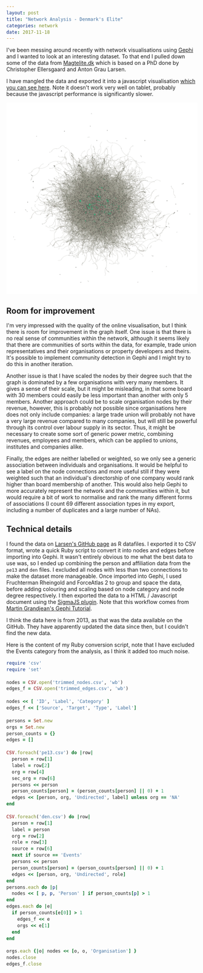 ```yaml
---
layout: post
title: "Network Analysis - Denmark's Elite"
categories: network
date: 2017-11-18
---
```

I've been messing around recently with network visualisations using [Gephi](https://gephi.org) and I wanted to look at an interesting dataset. To that end I pulled down some of the data from [Magtelite.dk](http://www.magtelite.dk) which is based on a PhD done by Christopher Ellersgaard and Anton Grau Larsen.

I have mangled the data and exported it into a javascript visualisation [which you can see here](/elite/). Note it doesn't work very well on tablet, probably because the javascript performance is significantly slower.

[![elite-visualisation](/images/elite.png)](/elite/)

## Room for improvement

I'm very impressed with the quality of the online visualisation, but I think there is room for improvement in the graph itself. One issue is that there is no real sense of communities within the network, although it seems likely that there are communities of sorts within the data, for example, trade union representatives and their organisations or property developers and theirs. It's possible to implement community detection in Gephi and I might try to do this in another iteration.

Another issue is that I have scaled the nodes by their degree such that the graph is dominated by a few organisations with very many members. It gives a sense of their scale, but it might be misleading, in that some board with 30 members could easily be less important than another with only 5 members. Another approach could be to scale organisation nodes by their revenue, however, this is probably not possible since organisations here does not only include companies: a large trade union will probably not have a very large revenue compared to many companies, but will still be powerful through its control over labour supply in its sector. Thus, it might be necessary to create some sort of generic power metric, combining revenues, employees and members, which can be applied to unions, institutes and companies alike.

Finally, the edges are neither labelled or weighted, so we only see a generic association between individuals and organisations. It would be helpful to see a label on the node connections and more useful still if they were weighted such that an individual's directorship of one company would rank higher than board membership of another. This would also help Gephi to more accurately represent the network and the communities within it, but would require a bit of work to normalise and rank the many different forms of associations (I count 69 different association types in my export, including a number of duplicates and a large number of NAs).

## Technical details

I found the data on [Larsen's GitHub page](https://github.com/antongrau/soc.elite) as R datafiles. I exported it to CSV format, wrote a quick Ruby script to convert it into nodes and edges before importing into Gephi. It wasn't entirely obvious to me what the best data to use was, so I ended up combining the person and affiliation data from the `pe13` and `den` files. I excluded all nodes with less than two connections to make the dataset more manageable. Once imported into Gephi, I used Fruchterman Rheingold and ForceAtlas 2 to group and space the data, before adding colouring and scaling based on node category and node degree respectively. I then exported the data to a HTML / Javascript document using the [SigmaJS plugin](http://sigmajs.org/). Note that this workflow comes from [Martin Grandjean's Gephi Tutorial](http://www.martingrandjean.ch/gephi-introduction/).

I think the data here is from 2013, as that was the data available on the GitHub. They have apparently updated the data since then, but I couldn't find the new data.


Here is the content of my Ruby conversion script, note that I have excluded the Events category from the analysis, as I think it added too much noise.

```ruby
require 'csv'
require 'set'

nodes = CSV.open('trimmed_nodes.csv', 'wb')
edges_f = CSV.open('trimmed_edges.csv', 'wb')

nodes << [ 'ID', 'Label', 'Category' ]
edges_f << ['Source', 'Target', 'Type', 'Label']

persons = Set.new
orgs = Set.new
person_counts = {}
edges = []

CSV.foreach('pe13.csv') do |row|
  person = row[1]
  label = row[2]
  org = row[4]
  sec_org = row[6]
  persons << person
  person_counts[person] = (person_counts[person] || 0) + 1
  edges << [person, org, 'Undirected', label] unless org == 'NA'
end

CSV.foreach('den.csv') do |row|
  person = row[1]
  label = person
  org = row[2]
  role = row[3]
  source = row[6]
  next if source == 'Events'
  persons << person
  person_counts[person] = (person_counts[person] || 0) + 1
  edges << [person, org, 'Undirected', role]
end
persons.each do |p|
  nodes << [ p, p, 'Person' ] if person_counts[p] > 1
end
edges.each do |e|
  if person_counts[e[0]] > 1
    edges_f << e
    orgs << e[1]
  end
end

orgs.each {|o| nodes << [o, o, 'Organisation'] }
nodes.close
edges_f.close
```
